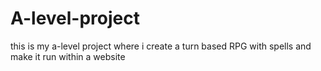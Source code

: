 # A-level-project
this is my a-level project where i create a turn based RPG  with spells and make it run within a website
